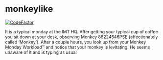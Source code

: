 # monkeylike

[![CodeFactor](https://www.codefactor.io/repository/github/raccoonshiba/monkeylike/badge)](https://www.codefactor.io/repository/github/raccoonshiba/monkeylike)

It is a typical monday at the IMT HQ. After getting your typical cup of coffee you sit down at your desk, observing Monkey 88224646PSE (affectionately called ‘Monkey’). After a couple hours, you look up from your Monkey Monday Workload™ and notice that your monkey is levitating. He seems unaware of it and is typing as usual

